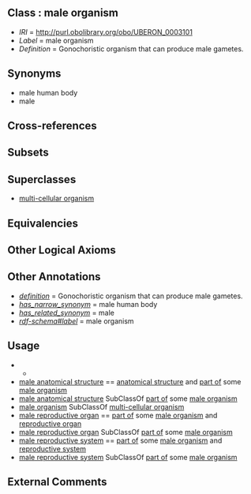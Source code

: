 
## Class : male organism

 * *IRI* = http://purl.obolibrary.org/obo/UBERON_0003101
 * *Label* = male organism
 * *Definition* = Gonochoristic organism that can produce male gametes.

## Synonyms

 * male human body
 * male

## Cross-references


## Subsets


## Superclasses

 * [multi-cellular organism](../../UBERON/68/UBERON_0000468.md)

## Equivalencies


## Other Logical Axioms


## Other Annotations

 * *[definition](../../IAO/15/IAO_0000115.md)* = Gonochoristic organism that can produce male gametes.
 * *[has_narrow_synonym](../../ym/oboInOwl#hasNarrowSynonym.md)* = male human body
 * *[has_related_synonym](../../ym/oboInOwl#hasRelatedSynonym.md)* = male
 * *[rdf-schema#label](../../el/rdf-schema#label.md)* = male organism

## Usage

 * -
 * [male anatomical structure](../../UBERON/03/UBERON_0014403.md) == [anatomical structure](../../UBERON/61/UBERON_0000061.md) and [part of](../../BFO/50/BFO_0000050.md) some [male organism](../../UBERON/01/UBERON_0003101.md)
 * [male anatomical structure](../../UBERON/03/UBERON_0014403.md) SubClassOf [part of](../../BFO/50/BFO_0000050.md) some [male organism](../../UBERON/01/UBERON_0003101.md)
 * [male organism](../../UBERON/01/UBERON_0003101.md) SubClassOf [multi-cellular organism](../../UBERON/68/UBERON_0000468.md)
 * [male reproductive organ](../../UBERON/35/UBERON_0003135.md) == [part of](../../BFO/50/BFO_0000050.md) some [male organism](../../UBERON/01/UBERON_0003101.md) and [reproductive organ](../../UBERON/33/UBERON_0003133.md)
 * [male reproductive organ](../../UBERON/35/UBERON_0003135.md) SubClassOf [part of](../../BFO/50/BFO_0000050.md) some [male organism](../../UBERON/01/UBERON_0003101.md)
 * [male reproductive system](../../UBERON/79/UBERON_0000079.md) == [part of](../../BFO/50/BFO_0000050.md) some [male organism](../../UBERON/01/UBERON_0003101.md) and [reproductive system](../../UBERON/90/UBERON_0000990.md)
 * [male reproductive system](../../UBERON/79/UBERON_0000079.md) SubClassOf [part of](../../BFO/50/BFO_0000050.md) some [male organism](../../UBERON/01/UBERON_0003101.md)

## External Comments

